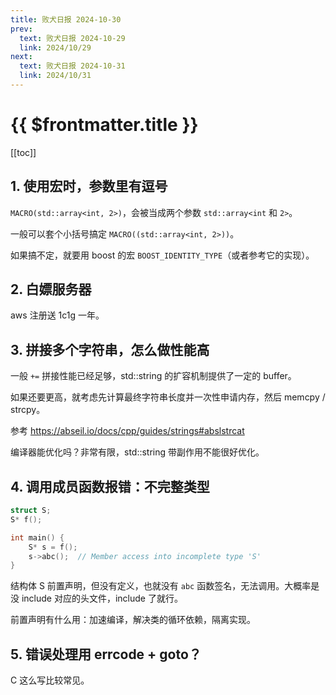 ```yaml
---
title: 败犬日报 2024-10-30
prev:
  text: 败犬日报 2024-10-29
  link: 2024/10/29
next:
  text: 败犬日报 2024-10-31
  link: 2024/10/31
---
```


# {{ $frontmatter.title }}

[[toc]]

## 1. 使用宏时，参数里有逗号

`MACRO(std::array<int, 2>)`，会被当成两个参数 `std::array<int` 和 `2>`。

一般可以套个小括号搞定 `MACRO((std::array<int, 2>))`。

如果搞不定，就要用 boost 的宏 `BOOST_IDENTITY_TYPE`（或者参考它的实现）。

## 2. 白嫖服务器

aws 注册送 1c1g 一年。

## 3. 拼接多个字符串，怎么做性能高

一般 `+=` 拼接性能已经足够，std::string 的扩容机制提供了一定的 buffer。

如果还要更高，就考虑先计算最终字符串长度并一次性申请内存，然后 memcpy / strcpy。

参考 <https://abseil.io/docs/cpp/guides/strings#abslstrcat>

编译器能优化吗？非常有限，std::string 带副作用不能很好优化。

## 4. 调用成员函数报错：不完整类型

```cpp
struct S;
S* f();

int main() {
    S* s = f();
    s->abc();  // Member access into incomplete type 'S'
}
```

结构体 S 前置声明，但没有定义，也就没有 `abc` 函数签名，无法调用。大概率是没 include 对应的头文件，include 了就行。

前置声明有什么用：加速编译，解决类的循环依赖，隔离实现。

## 5. 错误处理用 errcode + goto？

C 这么写比较常见。
